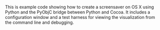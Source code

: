 This is example code showing how to create a screensaver on OS X using Python and the PyObjC bridge between Python and Cocoa. It includes a configuration window and a test harness for viewing the visualization from the command line and debugging.